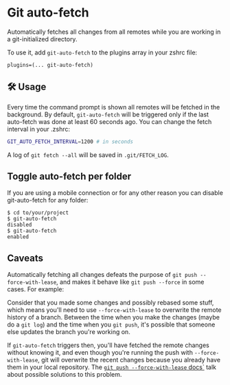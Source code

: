 # Git auto-fetch

Automatically fetches all changes from all remotes while you are working in a
git-initialized directory.

To use it, add `git-auto-fetch` to the plugins array in your zshrc file:

```shell
plugins=(... git-auto-fetch)
```

## 🛠️ Usage

Every time the command prompt is shown all remotes will be fetched in the
background. By default, `git-auto-fetch` will be triggered only if the last
auto-fetch was done at least 60 seconds ago. You can change the fetch interval
in your .zshrc:

```sh
GIT_AUTO_FETCH_INTERVAL=1200 # in seconds
```

A log of `git fetch --all` will be saved in `.git/FETCH_LOG`.

## Toggle auto-fetch per folder

If you are using a mobile connection or for any other reason you can disable
git-auto-fetch for any folder:

```shell
$ cd to/your/project
$ git-auto-fetch
disabled
$ git-auto-fetch
enabled
```

## Caveats

Automatically fetching all changes defeats the purpose of
`git push --force-with-lease`, and makes it behave like `git push --force` in
some cases. For example:

Consider that you made some changes and possibly rebased some stuff, which means
you'll need to use `--force-with-lease` to overwrite the remote history of a
branch. Between the time when you make the changes (maybe do a `git log`) and
the time when you `git push`, it's possible that someone else updates the branch
you're working on.

If `git-auto-fetch` triggers then, you'll have fetched the remote changes
without knowing it, and even though you're running the push with
`--force-with-lease`, git will overwrite the recent changes because you already
have them in your local repository. The
[`git push --force-with-lease` docs`](HTTPS://git-scm.com/docs/git-push) talk
about possible solutions to this problem.
